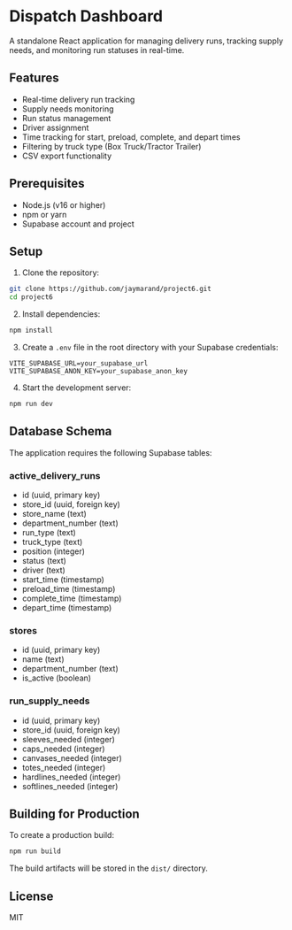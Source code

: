 # Dispatch Dashboard

A standalone React application for managing delivery runs, tracking supply needs, and monitoring run statuses in real-time.

## Features

- Real-time delivery run tracking
- Supply needs monitoring
- Run status management
- Driver assignment
- Time tracking for start, preload, complete, and depart times
- Filtering by truck type (Box Truck/Tractor Trailer)
- CSV export functionality

## Prerequisites

- Node.js (v16 or higher)
- npm or yarn
- Supabase account and project

## Setup

1. Clone the repository:
```bash
git clone https://github.com/jaymarand/project6.git
cd project6
```

2. Install dependencies:
```bash
npm install
```

3. Create a `.env` file in the root directory with your Supabase credentials:
```env
VITE_SUPABASE_URL=your_supabase_url
VITE_SUPABASE_ANON_KEY=your_supabase_anon_key
```

4. Start the development server:
```bash
npm run dev
```

## Database Schema

The application requires the following Supabase tables:

### active_delivery_runs
- id (uuid, primary key)
- store_id (uuid, foreign key)
- store_name (text)
- department_number (text)
- run_type (text)
- truck_type (text)
- position (integer)
- status (text)
- driver (text)
- start_time (timestamp)
- preload_time (timestamp)
- complete_time (timestamp)
- depart_time (timestamp)

### stores
- id (uuid, primary key)
- name (text)
- department_number (text)
- is_active (boolean)

### run_supply_needs
- id (uuid, primary key)
- store_id (uuid, foreign key)
- sleeves_needed (integer)
- caps_needed (integer)
- canvases_needed (integer)
- totes_needed (integer)
- hardlines_needed (integer)
- softlines_needed (integer)

## Building for Production

To create a production build:

```bash
npm run build
```

The build artifacts will be stored in the `dist/` directory.

## License

MIT
